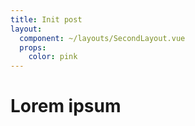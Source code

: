 ```yaml
---
title: Init post
layout:
  component: ~/layouts/SecondLayout.vue
  props:
    color: pink
---
```


# Lorem ipsum